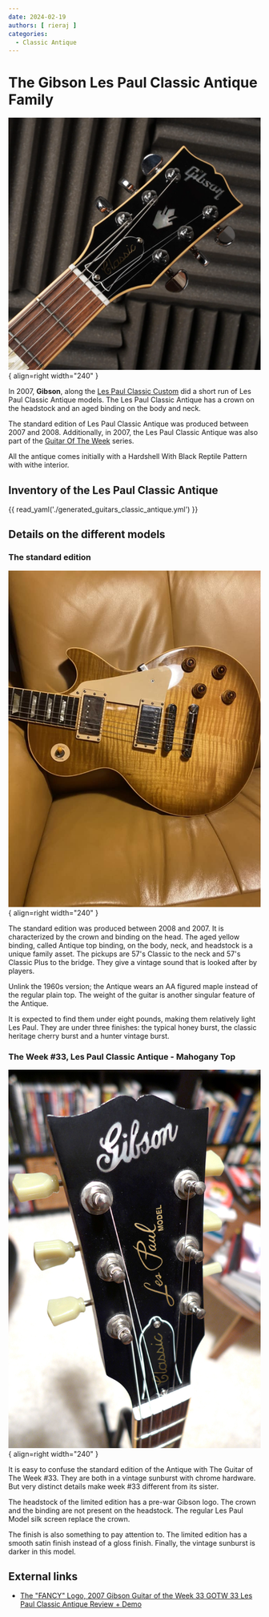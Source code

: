 ```yaml
---
date: 2024-02-19
authors: [ rieraj ]
categories:
  - Classic Antique
---
```


# The Gibson Les Paul Classic Antique Family
![Les Paul Classic Antique Headstock](img/2007-les-paul-classic-antique-headstock.webp){ align=right width="240" }

In 2007, **Gibson**, along the [Les Paul Classic Custom](./2007-les-paul-classic-custom.md) did a short run of Les Paul Classic Antique models.
The Les Paul Classic Antique has a crown on the headstock
and an aged binding on the body and neck.
<!-- more -->

The standard edition of Les Paul Classic Antique was produced between 2007 and 2008.
Additionally, in 2007, the Les Paul Classic Antique was also part of
the [Guitar Of The Week](blog/category/guitar-of-the-week---gotw/) series.

All the antique comes initially with a Hardshell With Black Reptile Pattern with withe interior.

## Inventory of the Les Paul Classic Antique

{{ read_yaml('./generated_guitars_classic_antique.yml')  }}

## Details on the different models

### The standard edition

![Les Paul Classic Antique Honey Burst](img/2007-les-paul-classic-antique-honey-burst.jpeg){ align=right width="240" }

The standard edition was produced between 2008 and 2007.
It is characterized by the crown and binding on the head.
The aged yellow binding, called Antique top binding, on the body, neck, and headstock is a unique family asset.
The pickups are 57's Classic to the neck and 57's Classic Plus to the bridge. They give a vintage sound that is looked
after by players.

Unlink the 1960s version; the Antique wears an AA figured maple instead of the regular plain top.
The weight of the guitar is another singular feature of the Antique.

It is expected to find them under eight pounds, making them relatively light Les Paul.
They are under three finishes: the typical honey burst, the classic heritage cherry burst and a hunter vintage burst.

### The Week #33, Les Paul Classic Antique - Mahogany Top

![Les Paul Classic Antique Week 33 headstock](img/2007-les-paul-classic-antique-week-33-headstock.jpg){ align=right width="240" }

It is easy to confuse the standard edition of the Antique with The Guitar of The Week #33.
They are both in a vintage sunburst with chrome hardware.
But very distinct details make week #33 different from its sister.

The headstock of the limited edition has a pre-war Gibson logo.
The crown and the binding are not present on the headstock.
The regular Les Paul Model silk screen replace the crown.

The finish is also something to pay attention to.
The limited edition has a smooth satin finish instead of a gloss finish. Finally, the vintage sunburst is darker in this
model.

## External links

* [The "FANCY" Logo, 2007 Gibson Guitar of the Week 33 GOTW 33 Les Paul Classic Antique Review + Demo](https://www.youtube.com/watch?v=s-38AOmakes)
